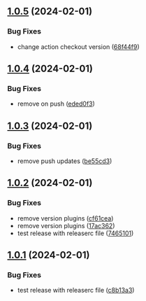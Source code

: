 ## [1.0.5](https://github.com/estudosdevops/sample-app/compare/v1.0.4...v1.0.5) (2024-02-01)


### Bug Fixes

* change action checkout version ([68f44f9](https://github.com/estudosdevops/sample-app/commit/68f44f92ababe0a4a788b7982d354748cc14c479))

## [1.0.4](https://github.com/estudosdevops/sample-app/compare/v1.0.3...v1.0.4) (2024-02-01)


### Bug Fixes

* remove on push ([eded0f3](https://github.com/estudosdevops/sample-app/commit/eded0f3532b5ebd50c1c19ab1118ae9bab927351))

## [1.0.3](https://github.com/estudosdevops/sample-app/compare/v1.0.2...v1.0.3) (2024-02-01)


### Bug Fixes

* remove push updates ([be55cd3](https://github.com/estudosdevops/sample-app/commit/be55cd3d4089716ecdc58513ac35b1ef78867441))

## [1.0.2](https://github.com/estudosdevops/sample-app/compare/v1.0.1...v1.0.2) (2024-02-01)


### Bug Fixes

* remove version plugins ([cf61cea](https://github.com/estudosdevops/sample-app/commit/cf61ceac16d9eaa00c8de769fba53bf1f0f1a321))
* remove version plugins ([17ac362](https://github.com/estudosdevops/sample-app/commit/17ac362844ec85c2061bca18c6739a85b7760216))
* test release with releaserc file ([7465101](https://github.com/estudosdevops/sample-app/commit/746510120b281873014446ff6ab61bf64a77eb33))

## [1.0.1](https://github.com/estudosdevops/sample-app/compare/v1.0.0...v1.0.1) (2024-02-01)


### Bug Fixes

* test release with releaserc file ([c8b13a3](https://github.com/estudosdevops/sample-app/commit/c8b13a3d1af67ed7903bbd9e226bc25020785f8d))
